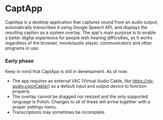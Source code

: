 # CaptApp
CaptApp is a desktop application that captures sound from an audio output, automatically transcribes it using Google Speech API, and displays the resulting 
caption as a system overlay. The app's main purpose is to enable a better digital experience for people with hearing difficulties, as it works regardless of
the browser, movie/audio player, communicators and other programs in use.

### Early phase
Keep in mind that CaptApp is still in development. As of now:
- The app requires an external VAC (Virtual Audio Cable, like https://vb-audio.com/Cable/) as a default input and output device to function properly.
- The overlay cannot be dragged nor resized and the only supported language is Polish. Changes to all of these will arrive together with a proper settings menu.
- Transcriptions may sometimes be incomplete.
